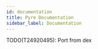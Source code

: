 ```yaml
---
id: documentation
title: Pyre Documentation
sidebar_label: Documentation
---
```


TODO(T24920495): Port from dex
